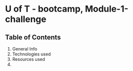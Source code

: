 

# U of T - bootcamp, Module-1-challenge

## Table of Contents
1. General Info
2. Technologies used
3. Resources used
4. 
